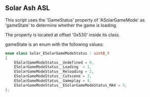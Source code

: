 ## Solar Ash ASL

This script uses the 'GameStatus' property of 'ASolarGameMode' as 'gameState' to determine whether the game is loading.

The property is located at offset '0x530' inside its class.

gameState is an enum with the following values:
```c++
enum class Solar_ESolarGameModeStatus : uint8_t
{
	ESolarGameModeStatus__Undefined = 0,
	ESolarGameModeStatus__Loading  = 1,
	ESolarGameModeStatus__Reloading = 2,
	ESolarGameModeStatus__Cutscene = 3,
	ESolarGameModeStatus__Gameplay = 4,
	ESolarGameModeStatus__ESolarGameModeStatus_MAX = 5,
};
```
